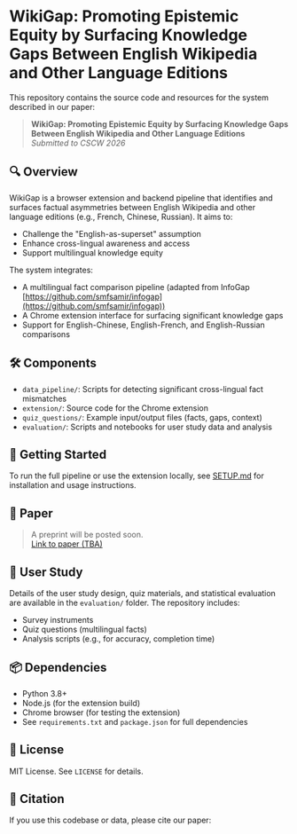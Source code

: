 # WikiGap: Promoting Epistemic Equity by Surfacing Knowledge Gaps Between English Wikipedia and Other Language Editions

This repository contains the source code and resources for the system described in our paper:

> **WikiGap: Promoting Epistemic Equity by Surfacing Knowledge Gaps Between English Wikipedia and Other Language Editions**  
> *Submitted to CSCW 2026*

## 🔍 Overview

WikiGap is a browser extension and backend pipeline that identifies and surfaces factual asymmetries between English Wikipedia and other language editions (e.g., French, Chinese, Russian). It aims to:

- Challenge the "English-as-superset" assumption
- Enhance cross-lingual awareness and access
- Support multilingual knowledge equity

The system integrates:
- A multilingual fact comparison pipeline (adapted from InfoGap [https://github.com/smfsamir/infogap](https://github.com/smfsamir/infogap))
- A Chrome extension interface for surfacing significant knowledge gaps
- Support for English-Chinese, English-French, and English-Russian comparisons

## 🛠️ Components

- `data_pipeline/`: Scripts for detecting significant cross-lingual fact mismatches
- `extension/`: Source code for the Chrome extension
- `quiz_questions/`: Example input/output files (facts, gaps, context)
- `evaluation/`: Scripts and notebooks for user study data and analysis

## 🚀 Getting Started

To run the full pipeline or use the extension locally, see [SETUP.md](./SETUP.md) for installation and usage instructions.

## 📄 Paper

> A preprint will be posted soon.  
> [Link to paper (TBA)]()

## 🧪 User Study

Details of the user study design, quiz materials, and statistical evaluation are available in the `evaluation/` folder. The repository includes:

- Survey instruments
- Quiz questions (multilingual facts)
- Analysis scripts (e.g., for accuracy, completion time)

## 📦 Dependencies

- Python 3.8+
- Node.js (for the extension build)
- Chrome browser (for testing the extension)
- See `requirements.txt` and `package.json` for full dependencies

## 📜 License

MIT License. See `LICENSE` for details.

## 🤝 Citation

If you use this codebase or data, please cite our paper: